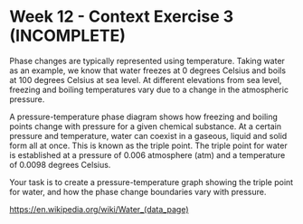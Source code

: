 # Week 12 - Context Exercise 3 (INCOMPLETE)

Phase changes are typically represented using temperature. Taking water as an example, we know that water freezes at 0 degrees Celsius and boils at 100 degrees Celsius at sea level. At different elevations from sea level, freezing and boiling temperatures vary due to a change in the atmospheric pressure.

A pressure-temperature phase diagram shows how freezing and boiling points change with pressure for a given chemical substance. At a certain pressure and temperature, water can coexist in a gaseous, liquid and solid form all at once. This is known as the triple point. The triple point for water is established at a pressure of 0.006 atmosphere (atm) and a temperature of 0.0098 degrees Celsius. 

Your task is to create a pressure-temperature graph showing the triple point for water, and how the phase change boundaries vary with pressure. 

https://en.wikipedia.org/wiki/Water_(data_page)
